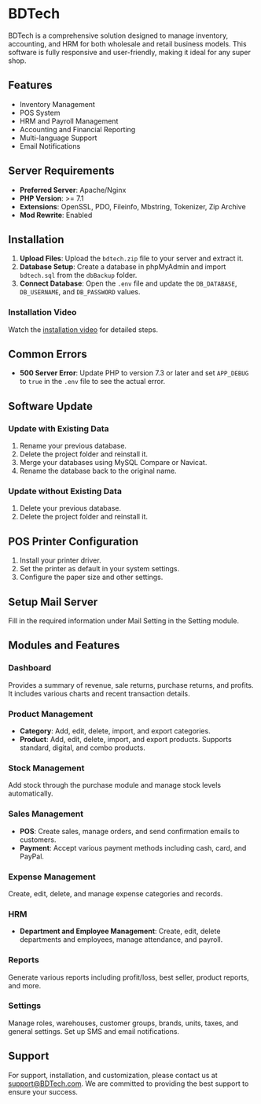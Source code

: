 # BDTech

BDTech is a comprehensive solution designed to manage inventory, accounting, and HRM for both wholesale and retail business models. This software is fully responsive and user-friendly, making it ideal for any super shop.

## Features

- Inventory Management
- POS System
- HRM and Payroll Management
- Accounting and Financial Reporting
- Multi-language Support
- Email Notifications

## Server Requirements

- **Preferred Server**: Apache/Nginx
- **PHP Version**: >= 7.1
- **Extensions**: OpenSSL, PDO, Fileinfo, Mbstring, Tokenizer, Zip Archive
- **Mod Rewrite**: Enabled

## Installation

1. **Upload Files**: Upload the `bdtech.zip` file to your server and extract it.
2. **Database Setup**: Create a database in phpMyAdmin and import `bdtech.sql` from the `dbBackup` folder.
3. **Connect Database**: Open the `.env` file and update the `DB_DATABASE`, `DB_USERNAME`, and `DB_PASSWORD` values.

### Installation Video

Watch the [installation video](https://youtube.com) for detailed steps.

## Common Errors

- **500 Server Error**: Update PHP to version 7.3 or later and set `APP_DEBUG` to `true` in the `.env` file to see the actual error.

## Software Update

### Update with Existing Data

1. Rename your previous database.
2. Delete the project folder and reinstall it.
3. Merge your databases using MySQL Compare or Navicat.
4. Rename the database back to the original name.

### Update without Existing Data

1. Delete your previous database.
2. Delete the project folder and reinstall it.

## POS Printer Configuration

1. Install your printer driver.
2. Set the printer as default in your system settings.
3. Configure the paper size and other settings.

## Setup Mail Server

Fill in the required information under Mail Setting in the Setting module.

## Modules and Features

### Dashboard

Provides a summary of revenue, sale returns, purchase returns, and profits. It includes various charts and recent transaction details.

### Product Management

- **Category**: Add, edit, delete, import, and export categories.
- **Product**: Add, edit, delete, import, and export products. Supports standard, digital, and combo products.

### Stock Management

Add stock through the purchase module and manage stock levels automatically.

### Sales Management

- **POS**: Create sales, manage orders, and send confirmation emails to customers.
- **Payment**: Accept various payment methods including cash, card, and PayPal.

### Expense Management

Create, edit, delete, and manage expense categories and records.

### HRM

- **Department and Employee Management**: Create, edit, delete departments and employees, manage attendance, and payroll.

### Reports

Generate various reports including profit/loss, best seller, product reports, and more.

### Settings

Manage roles, warehouses, customer groups, brands, units, taxes, and general settings. Set up SMS and email notifications.

## Support

For support, installation, and customization, please contact us at [support@BDTech.com](mailto:support@bdtech.com). We are committed to providing the best support to ensure your success.
